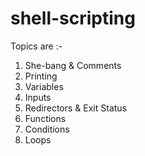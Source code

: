 # shell-scripting

Topics are :-

1. She-bang & Comments
2. Printing
3. Variables
4. Inputs
5. Redirectors & Exit Status
6. Functions
7. Conditions
8. Loops